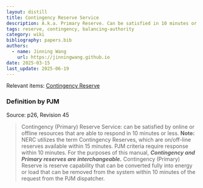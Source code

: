 ```yaml
---
layout: distill
title: Contingency Reserve Service
description: A.k.a. Primary Reserve. Can be satisfied in 10 minutes or less.
tags: reserve, contingency, balancing-authority
category: wiki
bibliography: papers.bib
authors:
  - name: Jinning Wang
    url: https://jinningwang.github.io
date: 2025-03-15
last_update: 2025-06-19
---
```


Relevant items: [Contingency Reserve](/wiki/contingency-reserve)

### Definition by PJM

Source: <d-cite key="pjm2024m10"></d-cite> p26, Revision 45

> Contingency (Primary) Reserve Service: can be satisfied by online or offline resources that are able to respond in 10 minutes or less.
> **Note:** NERC utilizes the term Contingency Reserves, which are on/off-line reserves available within 15 minutes.
> PJM criteria require response within 10 minutes.
> For the purposes of this manual, **_Contingency and Primary reserves are interchangeable._**
> Contingency (Primary) Reserve is reserve capability that can be converted fully into energy or load that can be removed from the system within 10 minutes of the request from the PJM dispatcher.

